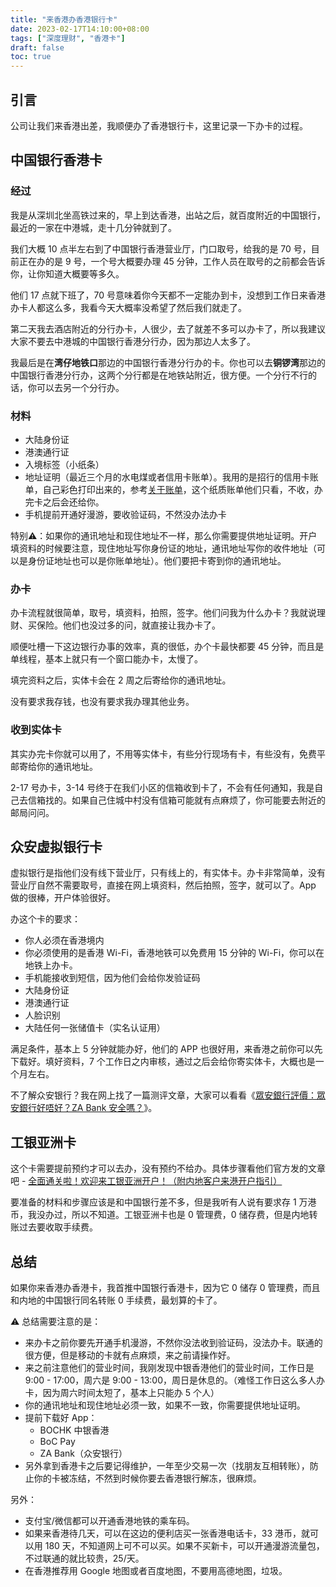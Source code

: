 ```yaml
---
title: "来香港办香港银行卡"
date: 2023-02-17T14:10:00+08:00
tags: ["深度理财", "香港卡"]
draft: false
toc: true
---
```


## 引言

公司让我们来香港出差，我顺便办了香港银行卡，这里记录一下办卡的过程。

## 中国银行香港卡

### 经过

我是从深圳北坐高铁过来的，早上到达香港，出站之后，就百度附近的中国银行，最近的一家在中港城，走十几分钟就到了。

我们大概 10 点半左右到了中国银行香港营业厅，门口取号，给我的是 70 号，目前正在办的是 9 号，一个号大概要办理 45 分钟，工作人员在取号的之前都会告诉你，让你知道大概要等多久。

他们 17 点就下班了，70 号意味着你今天都不一定能办到卡，没想到工作日来香港办卡人都这么多，我看今天大概率没希望了然后我们就走了。

第二天我去酒店附近的分行办卡，人很少，去了就差不多可以办卡了，所以我建议大家不要去中港城的中国银行香港分行办，因为那边人太多了。

我最后是在**湾仔地铁口**那边的中国银行香港分行办的卡。你也可以去**铜锣湾**那边的中国银行香港分行办，这两个分行都是在地铁站附近，很方便。一个分行不行的话，你可以去另一个分行办。

<!--more-->

### 材料

- 大陆身份证
- 港澳通行证
- 入境标签（小纸条）
- 地址证明（最近三个月的水电煤或者信用卡账单）。我用的是招行的信用卡账单，自己彩色打印出来的，参考[关于账单](https://cc.cmbchina.com/content/cusservice/41.htm)，这个纸质账单他们只看，不收，办完卡之后会还给你。
- 手机提前开通好漫游，要收验证码，不然没办法办卡

特别⚠️：如果你的通讯地址和现住地址不一样，那么你需要提供地址证明。开户填资料的时候要注意，现住地址写你身份证的地址，通讯地址写你的收件地址（可以是身份证地址也可以是你账单地址）。他们要把卡寄到你的通讯地址。

### 办卡

办卡流程就很简单，取号，填资料，拍照，签字。他们问我为什么办卡？我就说理财、买保险。他们也没过多的问，就直接让我办卡了。

顺便吐槽一下这边银行办事的效率，真的很低，办个卡最快都要 45 分钟，而且是单线程，基本上就只有一个窗口能办卡，太慢了。

填完资料之后，实体卡会在 2 周之后寄给你的通讯地址。

没有要求我存钱，也没有要求我办理其他业务。

### 收到实体卡

其实办完卡你就可以用了，不用等实体卡，有些分行现场有卡，有些没有，免费平邮寄给你的通讯地址。

2-17 号办卡，3-14 号终于在我们小区的信箱收到卡了，不会有任何通知，我是自己去信箱找的。如果自己住城中村没有信箱可能就有点麻烦了，你可能要去附近的邮局问问。


## 众安虚拟银行卡

虚拟银行是指他们没有线下营业厅，只有线上的，有实体卡。办卡非常简单，没有营业厅自然不需要取号，直接在网上填资料，然后拍照，签字，就可以了。App 做的很棒，开户体验很好。

办这个卡的要求：

- 你人必须在香港境内
- 你必须使用的是香港 Wi-Fi，香港地铁可以免费用 15 分钟的 Wi-Fi，你可以在地铁上办卡。
- 手机能接收到短信，因为他们会给你发验证码
- 大陆身份证
- 港澳通行证
- 人脸识别
- 大陆任何一张储值卡（实名认证用）

满足条件，基本上 5 分钟就能办好，他们的 APP 也很好用，来香港之前你可以先下载好。填好资料，7 个工作日之内审核，通过之后会给你寄实体卡，大概也是一个月左右。

不了解众安银行？我在网上找了一篇测评文章，大家可以看看《[眾安銀行評價：眾安銀行好唔好？ZA Bank 安全嗎？](https://wise.com/zh-hk/blog/za-bank-review)》。

## 工银亚洲卡

这个卡需要提前预约才可以去办，没有预约不给办。具体步骤看他们官方发的文章吧 - [全面通关啦！欢迎来工银亚洲开户！（附内地客户来港开户指引）](https://mp.weixin.qq.com/s/rgd5Bu1DyRIfzlh8PBjKgA)

要准备的材料和步骤应该是和中国银行差不多，但是我听有人说有要求存 1 万港币，我没办过，所以不知道。工银亚洲卡也是 0 管理费，0 储存费，但是内地转账过去要收取手续费。

## 总结

如果你来香港办香港卡，我首推中国银行香港卡，因为它 0 储存 0 管理费，而且和内地的中国银行同名转账 0 手续费，最划算的卡了。

⚠️ 总结需要注意的是：

- 来办卡之前你要先开通手机漫游，不然你没法收到验证码，没法办卡。联通的很方便，但是移动的卡就有点麻烦，来之前请操作好。
- 来之前注意他们的营业时间，我刚发现中银香港他们的营业时间，工作日是 9:00 - 17:00，周六是 9:00 - 13:00，周日是休息的。（难怪工作日这么多人办卡，因为周六时间太短了，基本上只能办 5 个人）
- 你的通讯地址和现住地址必须一致，如果不一致，你需要提供地址证明。
- 提前下载好 App：
    - BOCHK 中银香港
    - BoC Pay
    - ZA Bank（众安银行）
- 另外拿到香港卡之后要记得维护，一年至少交易一次（找朋友互相转账），防止你的卡被冻结，不然到时候你要去香港银行解冻，很麻烦。

另外：

- 支付宝/微信都可以开通香港地铁的乘车码。
- 如果来香港待几天，可以在这边的便利店买一张香港电话卡，33 港币，就可以用 180 天，不知道网上可不可以买。如果不买新卡，可以开通漫游流量包，不过联通的就比较贵，25/天。
- 在香港推荐用 Google 地图或者百度地图，不要用高德地图，垃圾。



